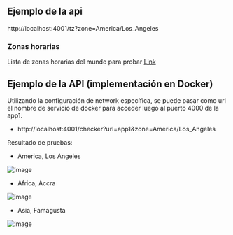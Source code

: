 ## Ejemplo de la api
http://localhost:4001/tz?zone=America/Los_Angeles

### Zonas horarias
Lista de zonas horarias del mundo para probar
[Link](https://gist.github.com/diogocapela/12c6617fc87607d11fd62d2a4f42b02a)

## Ejemplo de la API (implementación en Docker)
Utilizando la configuración de network específica, se puede pasar como url el nombre de servicio de docker para acceder luego al puerto 4000 de la app1.

- http://localhost:4001/checker?url=app1&zone=America/Los_Angeles

Resultado de pruebas:

- America, Los Angeles

![image](https://github.com/AgustinDuelli/ucse-prog2-2024-U3-Duelli/assets/130614935/fae1837a-0677-429c-81cd-2ba5f182b808)

- Africa, Accra

![image](https://github.com/AgustinDuelli/ucse-prog2-2024-U3-Duelli/assets/130614935/985fe471-9b55-449b-9c05-ae649f5d7771)

- Asia, Famagusta

![image](https://github.com/AgustinDuelli/ucse-prog2-2024-U3-Duelli/assets/130614935/19b067bf-f16d-4048-9006-5a02413748eb)
